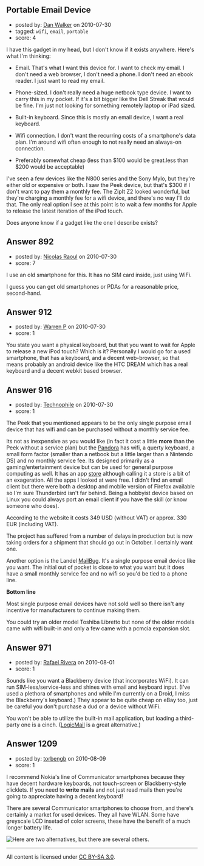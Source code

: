## Portable Email Device

- posted by: [Dan Walker](https://stackexchange.com/users/-1/517-dan-walker) on 2010-07-30
- tagged: `wifi`, `email`, `portable`
- score: 4

<p>I have this gadget in my head, but I don't know if it exists anywhere. Here's what I'm thinking:</p>

<ul>
<li><p>Email. That's what I want this device for. I want to check my email. I don't need a web browser, I don't need a phone. I don't need an ebook reader. I just want to read my email.</p></li>
<li><p>Phone-sized. I don't really need a huge netbook type device. I want to carry this in my pocket. If it's a bit bigger like the Dell Streak that would be fine. I'm just not looking for something remotely laptop or iPad sized.</p></li>
<li><p>Built-in keyboard. Since this is mostly an email device, I want a real keyboard.</p></li>
<li><p>Wifi connection. I don't want the recurring costs of a smartphone's data plan. I'm around wifi often enough to not really need an always-on connection.</p></li>
<li><p>Preferably somewhat cheap (less than $100 would be great.less than $200 would be acceptable) </p></li>
</ul>

<p>I've seen a few devices like the N800 series and the Sony Mylo, but they're either old or expensive or both. I saw the Peek device, but that's $300 if I don't want to pay them a monthly fee. The ZipIt Z2 looked wonderful, but they're charging a monthly fee for a wifi device, and there's no way I'll do that. The only real option I see at this point is to wait a few months for Apple to release the latest iteration of the iPod touch.</p>

<p>Does anyone know if a gadget like the one I describe exists?</p>



## Answer 892

- posted by: [Nicolas Raoul](https://stackexchange.com/users/-1/136-nicolas-raoul) on 2010-07-30
- score: 7

<p>I use an old smartphone for this. It has no SIM card inside, just using WiFi.</p>

<p>I guess you can get old smartphones or PDAs for a reasonable price, second-hand.</p>



## Answer 912

- posted by: [Warren  P](https://stackexchange.com/users/-1/501-warren-p) on 2010-07-30
- score: 1

<p>You state you want a physical keyboard, but that you want to wait for Apple to release a new  iPod touch? Which is it?  Personally I would go for a used smartphone, that has a keyboard, and a decent web-browser, so that means probably an android device like the HTC DREAM which has a real keyboard and a decent webkit based browser.</p>



## Answer 916

- posted by: [Technophile](https://stackexchange.com/users/-1/535-technophile) on 2010-07-30
- score: 1

<p>The Peek that you mentioned appears to be the only single purpose email device that has wifi and can be purchased without a monthly service fee.</p>

<p>Its not as inexpensive as you would like (in fact it cost a little <strong>more</strong> than the Peek without a service plan) but the <a href="http://www.open-pandora.org/index.php" rel="nofollow">Pandora</a> has wifi, a querty keyboard, a small form factor (smaller than a netbook but a little larger than a Nintendo DS) and no monthly service fee. Its designed primarily as a gaming/entertainment device but can be used for general purpose computing as well. It has an app <a href="http://apps.open-pandora.org/" rel="nofollow">store</a> although calling it a store is a bit of an exageration. All the apps I looked at were free. I didn't find an email client but there were both a desktop and mobile version of Firefox available so I'm sure Thunderbird isn't far behind. Being a hobbyist device based on Linux you could always port an email client if you have the skill (or know someone who does).</p>

<p>According to the website it costs 349 USD (without VAT) or approx. 330 EUR (including VAT).</p>

<p>The project has suffered from a number of delays in production but is now taking orders for a shipment that should go out in October. I certainly want one.</p>

<p>Another option is the Landel <a href="http://www.mailbug.com/mb1.html" rel="nofollow">MailBug</a>. It's a single purpose email device like you want. The initial out of pocket is close to what you want but it does have a small monthly service fee and no wifi so you'd be tied to a phone line.</p>

<p><strong>Bottom line</strong></p>

<p>Most single purpose email devices have not sold well so there isn't any incentive for manufacturers to continue making them.</p>

<p>You could try an older model Toshiba Libretto but none of the older models came with wifi built-in and only a few came with a pcmcia expansion slot.</p>



## Answer 971

- posted by: [Rafael Rivera](https://stackexchange.com/users/-1/590-rafael-rivera) on 2010-08-01
- score: 1

<p>Sounds like you want a Blackberry device (that incorporates WiFi). It can run SIM-less/service-less and shines with email and keyboard input. (I've used a plethora of smartphones and while I'm currently on a Droid, I miss the Blackberry's keyboard.) They appear to be quite cheap on eBay too, just be careful you don't purchase a dud or a device without WiFi.</p>

<p>You won't be able to utilize the built-in mail application, but loading a third-party one is a cinch. (<a href="http://www.logicprobe.org/proj/logicmail" rel="nofollow">LogicMail</a> is a great alternative.)</p>



## Answer 1209

- posted by: [torbengb](https://stackexchange.com/users/-1/775-torbengb) on 2010-08-09
- score: 1

<p>I recommend Nokia's line of Communicator smartphones because they have decent hardware keyboards, not touch-screen or Blackberry-style clicklets. If you need to <strong>write mails</strong> and not just read mails then you're going to appreciate having a decent keyboard!</p>

<p>There are several Communicator smartphones to choose from, and there's certainly a market for used devices. They all have WLAN. Some have greyscale LCD insetad of color screens, these have the benefit of a much longer battery life.</p>

<p><img src="http://www.allaboutsymbian.com/images/features/E90/Image074-tb.jpg" alt="Here are two alternatives, but there are several others."></p>




---

All content is licensed under [CC BY-SA 3.0](https://creativecommons.org/licenses/by-sa/3.0/).
